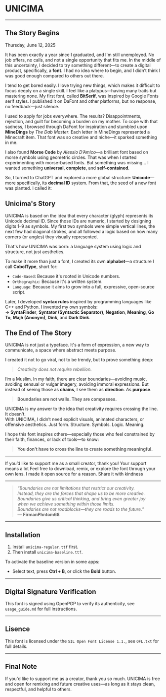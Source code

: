 # UNICIMA

---

## The Story Begins

Thursday, June 12, 2025

It has been exactly a year since I graduated, and I'm still unemployed. No job offers, no calls, and not a single opportunity that fits me. In the middle of this uncertainty, I decided to try something different—to create a digital product, specifically, a **font**. I had no idea where to begin, and I didn’t think I was good enough compared to others out there.

I tend to get bored easily. I love trying new things, which makes it difficult to focus deeply on a single skill. I feel like a platypus—having many traits but mastering none. My first font, called **BitSerif**, was inspired by Google Fonts serif styles. I published it on DaFont and other platforms, but no response, no feedback—just silence.

I used to apply for jobs everywhere. The results? Disappointments, rejection, and guilt for becoming a burden on my mother. To cope with that sadness, I browsed through DaFont for inspiration and stumbled upon **MineDings** by *The Dab Master*. Each letter in MineDings represented a Minecraft item. That font was so creative and niche—it sparked something in me.

I also found **Morse Code** by *Alessio D’Amico*—a brilliant font based on morse symbols using geometric circles. That was when I started experimenting with morse-based fonts. But something was missing... I wanted something **universal**, **complete**, and **self-contained**.

So, I turned to ChatGPT and explored a more global structure: **Unicode**—more specifically, its **decimal ID** system. From that, the seed of a new font was planted. I called it:

## Unicima's Story

UNICIMA is based on the idea that every character (glyph) represents its Unicode decimal ID. Since those IDs are numeric, I started by designing digits 1–9 as symbols. My first two symbols were simple vertical lines, the next few had diagonal strokes, and all followed a logic based on how many corners (or angles) they visually represented.

That's how UNICIMA was born: a language system using logic and structure, not just aesthetics.

To make it more than just a font, I created its own **alphabet**—a structure I call **CobolType**, short for:


- `Code-Based`: Because it's rooted in Unicode numbers.
- `Orthographic`: Because it's a written system.
- `Language`: Because it aims to grow into a full, expressive, open-source script.

Later, I developed **syntax rules** inspired by programming languages like C++ and Python. I invented my own symbols:  
→ **SyntaFinder**, **Syntator (Syntactic Separator)**, **Negation**, **Meaning**, **Go To**, **Majh (Anonym)**, **Dink**, and **Dark Dink**.

## The End of The Story

UNICIMA is not just a typeface. It's a form of expression, a new way to communicate, a space where abstract meets purpose.

I created it not to go viral, not to be trendy, but to prove something deep:  
> *Creativity does not require rebellion.*

I’m a Muslim. In my faith, there are clear boundaries—avoiding music, avoiding sensual or vulgar imagery, avoiding immoral expressions. But instead of seeing those as **chains**, I see them as **direction**. As **purpose**.

> **Boundaries are not walls. They are compasses.**

UNICIMA is my answer to the idea that creativity requires crossing the line.  
It doesn't.  
With UNICIMA, I didn’t need explicit visuals, animated characters, or offensive aesthetics. Just form. Structure. Symbols. Logic. Meaning.

I hope this font inspires others—especially those who feel constrained by their faith, finances, or lack of tools—to know:  
> **You don’t have to cross the line to create something meaningful.**  

---

If you’d like to support me as a small creator, thank you! Your support means a lot 
Feel free to download, remix, or explore the font through your own lens. I made it open source for a reason. Share it with kindness 

---
  
> *“Boundaries are not limitations that restrict our creativity.  
> Instead, they are the forces that shape us to be more creative.  
> Boundaries give us critical thinking, and bring even greater joy  
> when we achieve something within those limits.  
> Boundaries are not roadblocks—they are roads to the future.”*  
> — **FirmanPhntom68**

---

## Installation

1. Install `unicima-regular.ttf` first.  
2. Then install `unicima-baseline.ttf`.

To activate the baseline version in some apps:
- Select text, press **Ctrl + B**, or click the **Bold** button.

---

## Digital Signature Verification

This font is signed using OpenPGP to verify its authenticity, see `usage_guide.md` for full instructions.

---

## Lisence

This font is licensed under the `SIL Open Font License 1.1.`, see `OFL.txt` for full details.

---

## Final Note

If you'd like to support me as a creator, thank you so much.
UNICIMA is free and open for remixing and future creative uses—as long as it stays clean, respectful, and helpful to others.
